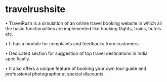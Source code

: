 # travelrushsite
•	TravelRush is a simulation of an online travel booking website in which all the basic functionalities are implemented like booking flights, trains, hotels etc.

•	It  has a module for complaints and feedbacks from customers.

•	 Dedicated section for suggestion of top travel destinations in India specifically.

•	It also offers a unique feature of booking your own tour guide and professional
photographer at special discounts.
